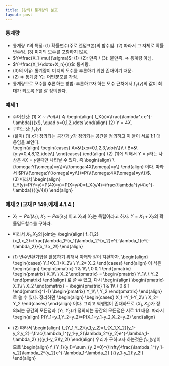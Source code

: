 ```yaml
---
title: (강의) 통계량의 분포
layout: post
---
```


### 통계량 
- 통계량 $Y$의 특징: (1) 확률변수(주로 랜덤표본)의 함수임. (2) 따라서 그 자체로 확률변수임.  (3) 미지의 모수를 포함하지 않음. 
- $Y=\frac{X_1-\mu}{\sigma}$: (1)-(2): 만족 / (3): 불만족. $\Longrightarrow$ 통계량 아님. 
- $Y=\frac{X_1+\dots+X_n}{n}$: 통계량. 
- (3)의 이유: 통계량이 미지의 모수를 추론하기 위한 존재이기 때문. 
- (2) $\Longrightarrow$ 통계량 $Y$는 어떤분포를 가짐. 
- 통계량으로 모수를 추론하는 방법: 추론하고자 하는 모수 근처에서 $f_Y(y)$의 값이 최대가 되도록 $Y$를 잘 정의한다. 

### 예제 1 
- 주어진것: (1) $X \sim Poi(\lambda)$ 즉 
\begin{align}
f_X(x)=\frac{\lambda^x e^{-\lambda}}{x!}, \quad x=0,1,2,\dots
\end{align} 
(2) $Y=4X$. 
- 구하는것: $f_Y(y)$. 
- (풀이) (1) $x$가 정의되는 공간과 $y$가 정의되는 공간을 정의하고 이 둘이 서로 1:1 대응임을 보인다. <br/>
\begin{align}
\begin{cases}
A=&\\{x:x=0,1,2,3,\dots\\}\\\\ \\
B=&\\{y:y=0,4,8,12,\dots\\}
\end{cases}
\end{align}
(2) (1)에 의해서 $Y=y$라는 사상은 $4X=y$일때만 나타날 수 있다. 즉 
\begin{align}
\\{\omega:Y(\omega)=y\\}=\\{\omega:4X(\omega)=y\\}
\end{align}
이다. 따라서 $P(\\{\omega:Y(\omega)=y\\})=P(\\{\omega:4X(\omega)=y\\})$. <br/> 
(3) 따라서 
\begin{align}
f_Y(y)=P(Y=y)=P(4X=y)=P(X=y/4)=f_X(y/4)=\frac{\lambda^{y/4}e^{-\lambda}}{(y/4)!}
\end{align}

### 예제 2 (교재 P 149,예제 4.1.4.)
- $X_1 \sim Poi(\lambda_1)$, $X_2 \sim Poi(\lambda_2)$ 이고 $X_1$과 $X_2$는 독립이라고 하자. $Y=X_1+X_2$의 확률밀도함수를 구하라. 

- 따라서 $X_1,X_2$의 joint는 
\begin{align}
f_{1,2}(x_1,x_2)=\frac{\lambda_1^{x_1}\lambda_2^{x_2}e^{-\lambda_1}e^{-\lambda_2}}{x_1! x_2!}
\end{align}

- (1) 변수변환기법을 활용하기 위해서 아래와 같이 치환하자. 
\begin{align}
\begin{cases}
Y_1=X_1+X_2\\\\ \\
Y_2= X_2 
\end{cases}
\end{align}
이 식은 
\begin{align}
\begin{pmatrix}
1 & 1\\\\ \\
0 & 1
\end{pmatrix}
\begin{pmatrix}
X_1\\\\ \\
X_2
\end{pmatrix}
=
\begin{pmatrix}
Y_1\\\\ \\
Y_2
\end{pmatrix}
\end{align}
로 쓸 수 있고, 다시 
\begin{align}
\begin{pmatrix}
X_1\\\\ \\
X_2
\end{pmatrix}
=
\begin{pmatrix}
1 & 1\\\\ \\
0 & 1
\end{pmatrix}^{-1}
\begin{pmatrix}
Y_1\\\\ \\
Y_2
\end{pmatrix}
\end{align}
로 쓸 수 있다. 정리하면 
\begin{align}
\begin{cases}
X_1 =Y_1-Y_2\\\\ \\
X_2= Y_2 
\end{cases}
\end{align}
이다. 그리고 역행렬이 존재하므로 $(X_1,X_2)$가 정의되는 공간의 모든점과 $(Y_1,Y_2)$가 정의되는 공간의 모든점은 서로 1:1 대응. 따라서 
\begin{align}
P(Y_1=y_1,Y_2=y_2)=P(X_1=y_1-y_2,X_2=y_2)
\end{align}

- (2) 따라서 
\begin{align}
f_{Y_1,Y_2}(y_1,y_2)=f_{X_1,X_2}(y_1-y_2,y_2}=\frac{\lambda_1^{y_1-y_2}\lambda_2^{y_2}e^{-\lambda_1-\lambda_2} }{(y_1-y_2)!y_2!}
\end{align}
우리가 구하고자 하는것은 $f_{Y_1}(y_1)$이므로 
\begin{align}
f_{Y_1}(y_1)=\sum_{y_2=0}^{\infty}\frac{\lambda_1^{y_1-y_2}\lambda_2^{y_2}e^{-\lambda_1-\lambda_2} }{(y_1-y_2)!y_2!}
\end{align}
